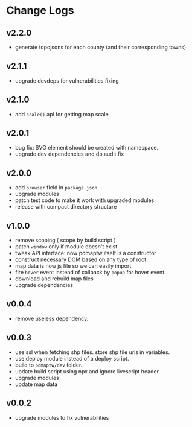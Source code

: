 # Change Logs

## v2.2.0

 - generate topojsons for each county (and their corresponding towns)


## v2.1.1

 - upgrade devdeps for vulnerabilities fixing


## v2.1.0

 - add `scale()` api for getting map scale


## v2.0.1

 - bug fix: SVG element should be created with namespace.
 - upgrade dev dependencies and do audit fix


## v2.0.0

 - add `browser` field in `package.json`.
 - upgrade modules
 - patch test code to make it work with upgraded modules
 - release with compact directory structure


## v1.0.0

 - remove scoping ( scope by build script )
 - patch `window` only if module doesn't exist
 - tweak API interface: now pdmaptw itself is a constructor
 - construct necessary DOM based on any type of root.
 - map data is now js file so we can easily import.
 - fire `hover` event instead of callback by `popup` for hover event.
 - download and rebuild map files
 - upgrade dependencies


## v0.0.4

 - remove useless dependency.


## v0.0.3

 - use ssl when fetching shp files. store shp file urls in variables.
 - use deploy module instead of a deploy script.
 - build to `pdmaptw/dev` folder.
 - update build script using npx and ignore livescript header.
 - upgrade modules
 - update map data

## v0.0.2

 - upgrade modules to fix vulnerabilities

